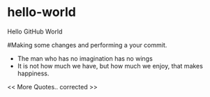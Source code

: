 # hello-world

Hello GitHub  World

#Making some changes and performing a your commit.
- The man who has no imagination has no wings
- It is not how much we have, but how much we enjoy, that makes happiness.

<< More Quotes.. corrected >>
